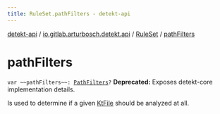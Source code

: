 ```yaml
---
title: RuleSet.pathFilters - detekt-api
---
```


[detekt-api](../../index.html) / [io.gitlab.arturbosch.detekt.api](../index.html) / [RuleSet](index.html) / [pathFilters](./path-filters.html)

# pathFilters

`var ~~pathFilters~~: `[`PathFilters`](../../io.gitlab.arturbosch.detekt.api.internal/-path-filters/index.html)`?`
**Deprecated:** Exposes detekt-core implementation details.

Is used to determine if a given [KtFile](#) should be analyzed at all.

